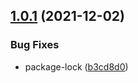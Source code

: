 ## [1.0.1](https://github.com/demandcluster/api-plugin-wishlists/compare/v1.0.0...v1.0.1) (2021-12-02)


### Bug Fixes

* package-lock ([b3cd8d0](https://github.com/demandcluster/api-plugin-wishlists/commit/b3cd8d02b830c3acced1915a39d859995685e4ba))
